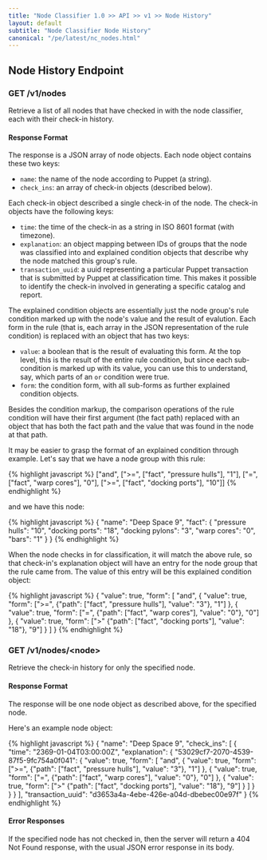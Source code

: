 ```yaml
---
title: "Node Classifier 1.0 >> API >> v1 >> Node History"
layout: default
subtitle: "Node Classifier Node History"
canonical: "/pe/latest/nc_nodes.html"
---
```


## Node History Endpoint

### GET /v1/nodes

Retrieve a list of all nodes that have checked in with the node classifier, each with their check-in history.

#### Response Format

The response is a JSON array of node objects.
Each node object contains these two keys:

* `name`: the name of the node according to Puppet (a string).
* `check_ins`: an array of check-in objects (described below).

Each check-in object described a single check-in of the node.
The check-in objects have the following keys:

* `time`: the time of the check-in as a string in ISO 8601 format (with timezone).
* `explanation`: an object mapping between IDs of groups that the node was classified into and explained condition objects that describe why the node matched this group's rule.
* `transaction_uuid`: a uuid representing a particular Puppet transaction that is submitted by Puppet at classification time.
                      This makes it possible to identify the check-in involved in generating a specific catalog and report.

The explained condition objects are essentially just the node group's rule condition marked up with the node's value and the result of evalution.
Each form in the rule (that is, each array in the JSON representation of the rule condition) is replaced with an object that has two keys:

* `value`: a boolean that is the result of evaluating this form.
           At the top level, this is the result of the entire rule condition, but since each sub-condition is marked up with its value, you can use this to understand, say, which parts of an `or` condition were true.
* `form`: the condition form, with all sub-forms as further explained condition objects.

Besides the condition markup, the comparison operations of the rule condition will have their first argument (the fact path) replaced with an object that has both the fact path and the value that was found in the node at that path.

It may be easier to grasp the format of an explained condition through example.
Let's say that we have a node group with this rule:

{% highlight javascript %}
["and", [">=", ["fact", "pressure hulls"], "1"],
        ["=", ["fact", "warp cores"], "0"],
        [">=", ["fact", "docking ports"], "10"]]
{% endhighlight %}

and we have this node:

{% highlight javascript %}
{
  "name": "Deep Space 9",
  "fact": {
    "pressure hulls": "10",
    "docking ports": "18",
    "docking pylons": "3",
    "warp cores": "0",
    "bars": "1"
  }
}
{% endhighlight %}

When the node checks in for classification, it will match the above rule, so that check-in's explanation object will have an entry for the node group that the rule came from.
The value of this entry will be this explained condition object:

{% highlight javascript %}
{
  "value": true,
  "form": [
    "and",
    {
      "value": true,
      "form": [">=", {"path": ["fact", "pressure hulls"], "value": "3"}, "1"]
    },
    {
      "value": true,
      "form": ["=", {"path": ["fact", "warp cores"], "value": "0"}, "0"]
    },
    {
      "value": true,
      "form": [">" {"path": ["fact", "docking ports"], "value": "18"}, "9"]
    }
  ]
}
{% endhighlight %}

### GET /v1/nodes/\<node\>

Retrieve the check-in history for only the specified node.

#### Response Format

The response will be one node object as described above, for the specified node.

Here's an example node object:

{% highlight javascript %}
{
  "name": "Deep Space 9",
  "check_ins": [
    {
      "time": "2369-01-04T03:00:00Z",
      "explanation": {
        "53029cf7-2070-4539-87f5-9fc754a0f041": {
          "value": true,
          "form": [
            "and",
            {
              "value": true,
              "form": [">=", {"path": ["fact", "pressure hulls"], "value": "3"}, "1"]
            },
            {
              "value": true,
              "form": ["=", {"path": ["fact", "warp cores"], "value": "0"}, "0"]
            },
            {
              "value": true,
              "form": [">" {"path": ["fact", "docking ports"], "value": "18"}, "9"]
            }
          ]
        }
      }
    }
  ],
  "transaction_uuid": "d3653a4a-4ebe-426e-a04d-dbebec00e97f"
}
{% endhighlight %}

#### Error Responses

If the specified node has not checked in, then the server will return a 404 Not Found response, with the usual JSON error response in its body.
